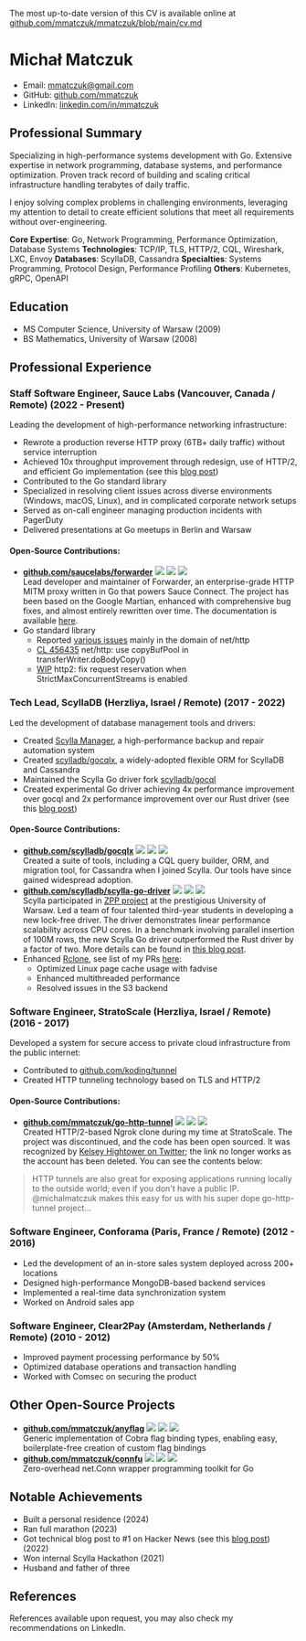 The most up-to-date version of this CV is available online at [github.com/mmatczuk/mmatczuk/blob/main/cv.md](https://github.com/mmatczuk/mmatczuk/blob/main/cv.md)

# Michał Matczuk

- Email: [mmatczuk@gmail.com](mailto:mmatczuk@gmail.com)
- GitHub: [github.com/mmatczuk](https://github.com/mmatczuk)
- LinkedIn: [linkedin.com/in/mmatczuk](https://www.linkedin.com/in/mmatczuk/)

## Professional Summary

Specializing in high-performance systems development with Go. Extensive expertise in network programming, database systems, and performance optimization. Proven track record of building and scaling critical infrastructure handling terabytes of daily traffic.

I enjoy solving complex problems in challenging environments, leveraging my attention to detail to create efficient solutions that meet all requirements without over-engineering.

**Core Expertise**: Go, Network Programming, Performance Optimization, Database Systems
**Technologies**: TCP/IP, TLS, HTTP/2, CQL, Wireshark, LXC, Envoy
**Databases**: ScyllaDB, Cassandra
**Specialties**: Systems Programming, Protocol Design, Performance Profiling
**Others**: Kubernetes, gRPC, OpenAPI 

## Education

- MS Computer Science, University of Warsaw (2009)
- BS Mathematics, University of Warsaw (2008)

## Professional Experience

### Staff Software Engineer, Sauce Labs (Vancouver, Canada / Remote) (2022 - Present)

Leading the development of high-performance networking infrastructure:

- Rewrote a production reverse HTTP proxy (6TB+ daily traffic) without service interruption
- Achieved 10x throughput improvement through redesign, use of HTTP/2, and efficient Go implementation (see this [blog post](https://saucelabs.com/resources/blog/sauce-connect-5-2-0-migration))
- Contributed to the Go standard library
- Specialized in resolving client issues across diverse environments (Windows, macOS, Linux), and in complicated corporate network setups
- Served as on-call engineer managing production incidents with PagerDuty
- Delivered presentations at Go meetups in Berlin and Warsaw

#### Open-Source Contributions:

- [**github.com/saucelabs/forwarder**](https://github.com/saucelabs/forwarder) ![](https://img.shields.io/github/stars/saucelabs/forwarder) ![](https://img.shields.io/github/forks/saucelabs/forwarder) ![](https://img.shields.io/github/contributors/saucelabs/forwarder)<br/>
Lead developer and maintainer of Forwarder, an enterprise-grade HTTP MITM proxy written in Go that powers Sauce Connect.
The project has been based on the Google Martian, enhanced with comprehensive bug fixes, and almost entirely rewritten over time.
The documentation is available [here](https://opensource.saucelabs.com/forwarder/).
- Go standard library
  - Reported [various issues](https://github.com/golang/go/issues?q=is%3Aissue%20author%3Ammatczuk) mainly in the domain of net/http
  - [CL 456435](https://go-review.googlesource.com/c/go/+/456435) net/http: use copyBufPool in transferWriter.doBodyCopy()
  - [WIP](https://github.com/mmatczuk/xnet/pull/1) http2: fix request reservation when StrictMaxConcurrentStreams is enabled

### Tech Lead, ScyllaDB (Herzliya, Israel / Remote) (2017 - 2022)

Led the development of database management tools and drivers:

- Created [Scylla Manager](https://manager.docs.scylladb.com/stable/), a high-performance backup and repair automation system
- Created [scylladb/gocqlx](https://github.com/scylladb/gocqlx), a widely-adopted flexible ORM for ScyllaDB and Cassandra
- Maintained the Scylla Go driver fork [scylladb/gocql](https://github.com/scylladb/gocql)
- Created experimental Go driver achieving 4x performance improvement over gocql and 2x performance improvement over our Rust driver (see this [blog post](https://www.scylladb.com/2022/10/12/a-new-scylladb-go-driver-faster-than-gocql-and-its-rust-counterpart/))

#### Open-Source Contributions:

- [**github.com/scylladb/gocqlx**](https://github.com/scylladb/gocqlx) ![](https://img.shields.io/github/stars/scylladb/gocqlx) ![](https://img.shields.io/github/forks/scylladb/gocqlx) ![](https://img.shields.io/github/contributors/scylladb/gocqlx) <br/>
Created a suite of tools, including a CQL query builder, ORM, and migration tool, for Cassandra when I joined Scylla.
Our tools have since gained widespread adoption.
- [**github.com/scylladb/scylla-go-driver**](https://github.com/scylladb/scylla-go-driver) ![](https://img.shields.io/github/stars/scylladb/scylla-go-driver) ![](https://img.shields.io/github/forks/scylladb/scylla-go-driver) ![](https://img.shields.io/github/contributors/scylladb/scylla-go-driver) <br/>
Scylla participated in [ZPP project](https://informatorects.uw.edu.pl/pl/courses/view?prz_kod=1000-2L5ZPP) at the prestigious University of Warsaw. 
Led a team of four talented third-year students in developing a new lock-free driver.
The driver demonstrates linear performance scalability across CPU cores.
In a benchmark involving parallel insertion of 100M rows, the new Scylla Go driver outperformed the Rust driver by a factor of two.
More details can be found in [this blog post](https://www.scylladb.com/2022/10/12/a-new-scylladb-go-driver-faster-than-gocql-and-its-rust-counterpart/).
- Enhanced [Rclone](https://rclone.org), see list of my PRs [here](https://github.com/rclone/rclone/issues?q=state%3Aclosed%20is%3Apr%20author%3A%40me):
  - Optimized Linux page cache usage with fadvise
  - Enhanced multithreaded performance
  - Resolved issues in the S3 backend

### Software Engineer, StratoScale (Herzliya, Israel / Remote) (2016 - 2017)

Developed a system for secure access to private cloud infrastructure from the public internet:

- Contributed to [github.com/koding/tunnel](https://github.com/koding/tunnel)
- Created HTTP tunneling technology based on TLS and HTTP/2

#### Open-Source Contributions:

- [**github.com/mmatczuk/go-http-tunnel**](https://github.com/mmatczuk/go-http-tunnel/) ![](https://img.shields.io/github/stars/mmatczuk/go-http-tunnel) ![](https://img.shields.io/github/forks/mmatczuk/go-http-tunnel) ![](https://img.shields.io/github/contributors/mmatczuk/go-http-tunnel) <br/>
Created HTTP/2-based Ngrok clone during my time at StratoScale.
The project was discontinued, and the code has been open sourced.
It was recognized by [Kelsey Hightower on Twitter](https://twitter.com/kelseyhightower/status/950375855569514497); the link no longer works as the account has been deleted. You can see the contents below:

> HTTP tunnels are also great for exposing applications running locally to the outside world; even if you don't have a public IP. @michalmatczuk makes this easy for us with his super dope go-http-tunnel project…

### Software Engineer, Conforama (Paris, France / Remote) (2012 - 2016)

- Led the development of an in-store sales system deployed across 200+ locations
- Designed high-performance MongoDB-based backend services
- Implemented a real-time data synchronization system
- Worked on Android sales app

### Software Engineer, Clear2Pay (Amsterdam, Netherlands / Remote) (2010 - 2012)

- Improved payment processing performance by 50%
- Optimized database operations and transaction handling
- Worked with Comsec on securing the product

## Other Open-Source Projects

- [**github.com/mmatczuk/anyflag**](https://github.com/mmatczuk/anyflag) ![](https://img.shields.io/github/stars/mmatczuk/anyflag) ![](https://img.shields.io/github/forks/mmatczuk/anyflag) ![](https://img.shields.io/github/contributors/mmatczuk/anyflag) <br/>
Generic implementation of Cobra flag binding types, enabling easy, boilerplate-free creation of custom flag bindings
- [**github.com/mmatczuk/connfu**](https://github.com/mmatczuk/connfu) ![](https://img.shields.io/github/stars/mmatczuk/connfu) ![](https://img.shields.io/github/forks/mmatczuk/connfu) ![](https://img.shields.io/github/contributors/mmatczuk/connfu) <br/>
Zero-overhead net.Conn wrapper programming toolkit for Go

## Notable Achievements

- Built a personal residence (2024)
- Ran full marathon (2023)
- Got technical blog post to #1 on Hacker News (see this [blog post](https://www.scylladb.com/2022/04/27/shaving-40-off-googles-b-tree-implementation-with-go-generics/)) (2022)
- Won internal Scylla Hackathon (2021)
- Husband and father of three

## References

References available upon request, you may also check my recommendations on LinkedIn. 
